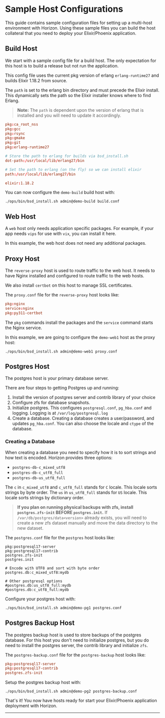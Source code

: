 # Sample Host Configurations

This guide contains sample configuration files for setting up a multi-host environment with Horizon.
Using these sample files you can build the host collateral that you need to deploy your Elixir/Phoenix application.

## Build Host

We start with a sample config file for a build host. 
The only expectation for this host is to build a release but not run the application.

This config file uses the current pkg version of erlang `erlang-runtime27` and builds Elixir 1.18.2 from source.

The `path` is set to the erlang bin directory and must precede the Elixir install.
This dynamically sets the path so the Elixir installer knows where to find Erlang.

> **Note:** The `path` is dependent upon the version of erlang that is installed and you will need to update it accordingly.

```build.conf
pkg:ca_root_nss
pkg:gcc
pkg:rsync
pkg:gmake
pkg:git
pkg:erlang-runtime27

# Store the path to erlang for builds via bsd_install.sh
dot-path:/usr/local/lib/erlang27/bin

# Set the path to erlang (on the fly) so we can install elixir
path:/usr/local/lib/erlang27/bin

elixir:1.18.2
```

You can now configure the `demo-build` build host with:

```shell
./ops/bin/bsd_install.sh admin@demo-build build.conf
```

## Web Host

A `web` host only needs application specific packages. For example, if your app needs `vips` for use with `vix`, you can install it here.

In this example, the web host does not need any additional packages.

## Proxy Host

The `reverse-proxy` host is used to route traffic to the web host. It needs to have Nginx installed and configured to route traffic to the web hosts.

We also install `certbot` on this host to manage SSL certificates.

The `proxy.conf` file for the `reverse-proxy` host looks like:

```proxy.conf
pkg:nginx
service:nginx
pkg:py311-certbot
```

The `pkg` commands install the packages and the `service` command starts the Nginx service.

In this example, we are going to configure the `demo-web1` host as the proxy host:

```
./ops/bin/bsd_install.sh admin@demo-web1 proxy.conf
```

## Postgres Host

The postgres host is your primary database server.

There are four steps to getting Postgres up and running:

1. Install the version of postgres server and contrib library of your choice
2. Configure zfs for database snapshots.
3. Initialize postgres. This configures `postgresql.conf`, `pg_hba.conf` and logging. Logging is at `/var/log/postgresql.log`
4. Create a database. Creating a database creates a user/password, and updates `pg_hba.conf`. You can also choose the locale and `ctype` of the database.

### Creating a Database

When creating a database you need to specify how it is to sort strings and how text is encoded. Horizon provides three options:

- `postgres-db-c_mixed_utf8`
- `postgres-db-c_utf8_full`
- `postgres-db-us_utf8_full`

The `c` in `c_mixed_utf8` and `c_utf8_full` stands for `C` locale. This locale sorts strings by byte order. The `us` in `us_utf8_full` stands for `US` locale. This locale sorts strings by dictionary order.

> **If you plan on running physical backups with zfs, install `postgres.zfs-init` BEFORE `postgres.init`.** If `/var/db/postgres/data<version>` already exists, you will need to create a new zfs dataset manually and move the data directory to the new dataset.

The `postgres.conf` file for the `postgres` host looks like:

```postgres.con
pkg:postgresql17-server
pkg:postgresql17-contrib
postgres.zfs-init
postgres.init

# Encode with UTF8 and sort with byte order
postgres.db:c_mixed_utf8:mydb

# Other postgresql options
#postgres.db:us_utf8_full:mydb
#postgres.db:c_utf8_full:mydb
```

Configure your postgres host with:

```
./ops/bin/bsd_install.sh admin@demo-pg1 postgres.conf
```

## Postgres Backup Host

The postgres backup host is used to store backups of the postgres database.
For this host you don't need to initialize postgres, but you do need to install the postgres server, the contrib library and initialize `zfs`.

The `postgres-backup.conf` file for the `postgres-backup` host looks like:

```postgres-backup.conf
pkg:postgresql17-server
pkg:postgresql17-contrib
postgres.zfs-init
```

Setup the postgres backup host with:

```
./ops/bin/bsd_install.sh admin@demo-pg2 postgres-backup.conf
```

That's it! You now have hosts ready for start your Elixir/Phoenix application deployment with Horizon.

---

